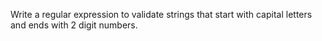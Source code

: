 Write a regular expression to validate strings that start with capital letters and ends with 2 digit numbers.

